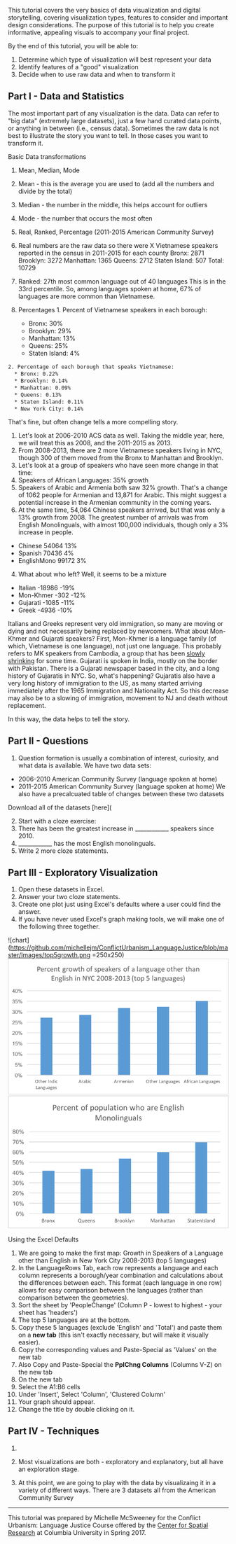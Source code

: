 This tutorial covers the very basics of data visualization and digital storytelling, covering visualization types, features to consider and important design considerations. The purpose of this tutorial is to help you create informative, appealing visuals to accompany your final project. 

By the end of this tutorial, you will be able to:

1. Determine which type of visualization will best represent your data
2. Identify features of a "good" visualization
3. Decide when to use raw data and when to transform it


## Part I - Data and Statistics

The most important part of any visualization is the data. Data can refer to "big data" (extremely large datasets), just a few hand curated data points, or anything in between (i.e., census data). Sometimes the raw data is not best to illustrate the story you want to tell. In those cases you want to transform it. 

Basic Data transformations

1. Mean, Median, Mode
  1. Mean - this is the average you are used to (add all the numbers and divide by the total)
  2. Median - the number in the middle, this helps account for outliers
  3. Mode - the number that occurs the most often
  
2. Real, Ranked, Percentage (2011-2015 American Community Survey)
  1. Real numbers are the raw data so there were X Vietnamese speakers reported in the census in 2011-2015 for each county
  Bronx: 2871
  Brooklyn: 3272
  Manhattan: 1365
  Queens: 2712
  Staten Island: 507
  Total: 10729
  
  2. Ranked: 
  27th most common language out of 40 languages
  This is in the 33rd percentile. So, among languages spoken at home, 67% of languages are more common than Vietnamese.
  
  3. Percentages
    1. Percent of Vietnamese speakers in each borough:
      * Bronx: 30%
      * Brooklyn: 29%
      * Manhattan: 13%
      * Queens: 25%
      * Staten Island: 4%
    
    2. Percentage of each borough that speaks Vietnamese:
      * Bronx: 0.22%
      * Brooklyn: 0.14%
      * Manhattan: 0.09%
      * Queens: 0.13%
      * Staten Island: 0.11%
      * New York City: 0.14%
    
 That's fine, but often change tells a more compelling story. 

1. Let's look at 2006-2010 ACS data as well. Taking the middle year, here, we will treat this as 2008, and the 2011-2015 as 2013.
2. From 2008-2013, there are 2 more Vietnamese speakers living in NYC, though 300 of them moved from the Bronx to Manhattan and Brooklyn. 
3. Let's look at a group of speakers who have seen more change in that time: 
  1. Speakers of African Languages: 35% growth
  2. Speakers of Arabic and Armenia both saw 32% growth. That's a change of 1062 people for Armenian and 13,871 for Arabic. This might suggest a potential increase in the Armenian community in the coming years. 
  3. At the same time, 54,064 Chinese speakers arrived, but that was only a 13% growth from 2008. The greatest number of arrivals was from English Monolinguals, with almost 100,000 individuals, though only a 3% increase in people.
  * Chinese       54064	13%
  * Spanish       70436	4%
  * EnglishMono   99172	3%

4. What about who left? Well, it seems to be a mixture
  * Italian   -18986	-19%
  * Mon-Khmer -302		-12%
  * Gujarati  -1085	  -11%
  * Greek     -4936	  -10%
  
Italians and Greeks represent very old immigration, so many are moving or dying and not necessarily being replaced by newcomers. What about Mon-Khmer and Gujarati speakers? First, Mon-Khmer is a language family (of which, Vietnamese is one language), not just one language. This probably refers to MK speakers from Cambodia, a group that has been [slowly shrinking](http://www.nytimes.com/2008/01/20/nyregion/thecity/20camb.html) for some time. Gujarati is spoken in India, mostly on the border with Pakistan. There is a Gujarati newspaper based in the city, and a long history of Gujaratis in NYC. So, what's happening? Gujaratis also have a very long history of immigration to the US, as many started arriving immediately after the 1965 Immigration and Nationality Act. So this decrease may also be to a slowing of immigration, movement to NJ and death without replacement. 

In this way, the data helps to tell the story. 

## Part II - Questions

1. Question formation is usually a combination of interest, curiosity, and what data is available. 
We have two data sets: 
  * 2006-2010 American Community Survey (language spoken at home)
  * 2011-2015 American Community Survey (language spoken at home)
We also have a precalcuated table of changes between these two datasets

Download all of the datasets [here](

2. Start with a cloze exercise:
  1. There has been the greatest increase in ____________ speakers since 2010.
  2. ____________ has the most English monolinguals.
3. Write 2 more cloze statements.

## Part III - Exploratory Visualization

1. Open these datasets in Excel.
2. Answer your two cloze statements. 
3. Create one plot just using Excel's defaults where a user could find the answer. 
  1. If you have never used Excel's graph making tools, we will make one of the following three together.

![chart](https://github.com/michellejm/ConflictUrbanism_LanguageJustice/blob/master/Images/top5growth.png =250x250)
![chart](https://github.com/michellejm/ConflictUrbanism_LanguageJustice/blob/master/Images/top5percent.png)
![chart](https://github.com/michellejm/ConflictUrbanism_LanguageJustice/blob/master/Images/EngMono.png)

Using the Excel Defaults

1. We are going to make the first map: Growth in Speakers of a Language other than English in New York City 2008-2013 (top 5 languages)
2. In the LanguageRows Tab, each row represents a language and each column represents a borough/year combination and calculations about the differences between each. This format (each language in one row) allows for easy comparison between the languages (rather than comparison between the geometries). 
3. Sort the sheet by 'PeopleChange' (Column P - lowest to highest - your sheet has 'headers')
4. The top 5 languages are at the bottom.
5. Copy these 5 languages (exclude 'English' and 'Total') and paste them on a **new tab** (this isn't exactly necessary, but will make it visually easier).
6. Copy the corresponding values and Paste-Special as 'Values' on the new tab
7. Also Copy and Paste-Special the **PplChng Columns** (Columns V-Z) on the new tab
8. On the new tab
  1. Select the A1:B6 cells
  2. Under 'Insert', Select 'Column', 'Clustered Column'
  3. Your graph should appear.
  3. Change the title by double clicking on it.

  


## Part IV - Techniques

1. 


1. Most visualizations are both - exploratory and explanatory, but all have an exploration stage. 
2. At this point, we are going to play with the data by visualizaing it in a variety of different ways. There are 3 datasets all from the American Community Survey



 
 
 
__________________________________________________________________________________________

This tutorial was prepared by Michelle McSweeney for the Conflict Urbanism: Language Justice Course offered by the [Center for Spatial Research](http://c4sr.columbia.edu) at Columbia University in Spring 2017. 
   
